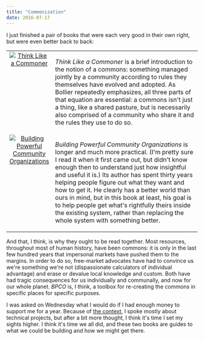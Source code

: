 ```yaml
---
title: "Commonization"
date: 2016-07-17
---
```

<p>
  I just finished a pair of books that were each very good in their own right,
  but were even better back to back:
</p>
<table cellpadding="5">
  <tr>
    <td align="center" width="20%" valign="top">
      <a href="https://www.amazon.com/Think-Like-Commoner-Introduction-Commons/dp/0865717680/">
	<img src="@root/files/2016/07/think-like-a-commoner.jpg" alt="Think Like a Commoner" class="centered">
      </a>
    </td>
    <td valign="top">
      <p>
	<em>Think Like a Commoner</em> is a brief introduction to the notion of a commons:
	something managed jointly by a community according to rules they themselves have evolved and adopted.
	As Bollier repeatedly emphasizes,
	all three parts of that equation are essential:
	a commons isn't just a thing,
	like a shared pasture,
	but is necessarily also comprised of a community who share it
	and the rules they use to do so.
      </p>
    </td>
  </tr>
  <tr>
    <td align="center" width="20%" valign="top">
      <a href="https://www.amazon.com/Building-Powerful-Community-Organizations-Personal/dp/0977151808/">
	<img src="@root/files/2016/07/building-powerful-community-organizations.jpg" alt="Building Powerful Community Organizations" class="centered">
      </a>
    </td>
    <td valign="top">
      <p>
	<em>Building Powerful Community Organizations</em> is longer and much more practical.
	(I'm pretty sure I read it when it first came out,
	but didn't know enough then to understand just how insightful and useful it is.)
	Its author has spent thirty years helping people figure out what they want and how to get it.
	He clearly has a better world than ours in mind,
	but in this book at least,
	his goal is to help people get what's rightfully theirs inside the existing system,
	rather than replacing the whole system with something better.
      </p>
    </td>
  </tr>
</table>
<p>
  And that, I think, is why they ought to be read together.
  Most resources, throughout most of human history, have been commons:
  it is only in the last few hundred years that impersonal markets have pushed them to the margins.
  In order to do so,
  free-market advocates have had to convince us we're something we're not
  (dispassionate calculators of individual advantage)
  and erase or devalue local knowledge and custom.
  Both have had tragic consequences for us individually and communally,
  and now for our whole planet.
  <em>BPCO</em> is,
  I think,
  a toolbox for re-creating the commons in specific places for specific purposes.
</p>
<p>
  I was asked on Wednesday what I would do if I had enough money to support me for a year.
  Because of <a href="http://scipy2016.scipy.org">the context</a>,
  I spoke mostly about technical projects,
  but after a bit more thought,
  I think it's time I set my sights higher.
  I think it's time we all did,
  and these two books are guides to what we could be building
  and how we might get there.
</p>
